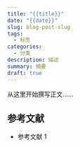 ```yaml
---
title: "{{title}}"
date: "{{date}}"
slug: blog-post-slug
tags:
  - 标签
categories:
  - 分类
description: 描述
summary: 摘要
draft: true
---
```


从这里开始撰写正文……

## 参考文献

- 参考文献 1
